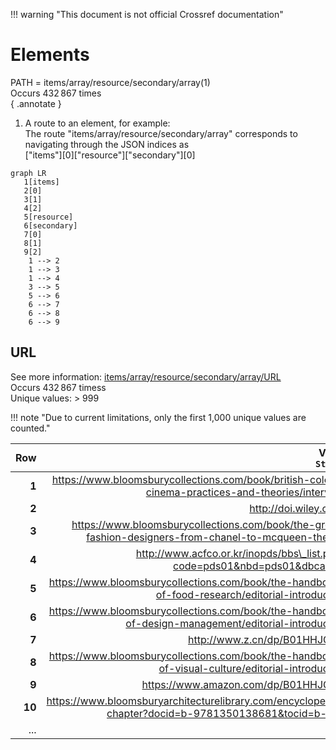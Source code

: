 !!! warning "This document is not official Crossref documentation"
# Elements
PATH = items/array/resource/secondary/array(1)  
Occurs 432 867 times  
{ .annotate }

1. A route to an element, for example:  
   The route "items/array/resource/secondary/array" corresponds to navigating through the JSON indices as  
   ["items"][0]["resource"]["secondary"][0]  

```mermaid
graph LR
   1[items]
   2[0]
   3[1]
   4[2]
   5[resource]
   6[secondary]
   7[0]
   8[1]
   9[2]
    1 --> 2
    1 --> 3
    1 --> 4
    3 --> 5
    5 --> 6
    6 --> 7
    6 --> 8
    6 --> 9
```


## URL
See more information: [items/array/resource/secondary/array/URL](URL/index.md)  
Occurs 432 867 timess  
Unique values: > 999  

!!! note "Due to current limitations, only the first 1,000 unique values are counted."

| **Row** | **Value**<br>`String`                                                                                | **Count**<br>`Int64` |
|--------:|-----------------------------------------------------------------------------------------------------:|---------------------:|
| **1**   | https://www.bloomsburycollections.com/book/british-colour-cinema-practices-and-theories/interview    | 20                   |
| **2**   | http://doi.wiley.com/                                                                                | 18                   |
| **3**   | https://www.bloomsburycollections.com/book/the-great-fashion-designers-from-chanel-to-mcqueen-the-na | 14                   |
| **4**   | http://www.acfco.or.kr/inopds/bbs\_list.php?code=pds01&nbd=pds01&dbcal=no                            | 12                   |
| **5**   | https://www.bloomsburycollections.com/book/the-handbook-of-food-research/editorial-introduction      | 8                    |
| **6**   | https://www.bloomsburycollections.com/book/the-handbook-of-design-management/editorial-introduction  | 8                    |
| **7**   | http://www.z.cn/dp/B01HHJG25I                                                                        | 8                    |
| **8**   | https://www.bloomsburycollections.com/book/the-handbook-of-visual-culture/editorial-introduction     | 8                    |
| **9**   | https://www.amazon.com/dp/B01HHJG25I                                                                 | 8                    |
| **10**  | https://www.bloomsburyarchitecturelibrary.com/encyclopedia-chapter?docid=b-9781350138681&tocid=b-978 | 6                    |
| ... | ... | ... |

